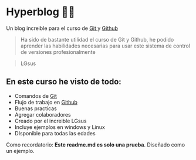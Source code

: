 # Hyperblog 👨‍💻
Un blog increible para el curso de [Git ](https://git-scm.com/ "Git ")y [Github](https://github.com/ "Github") 

>Ha sido de bastante utilidad el curso de Git y Github, he podido aprender las habilidades necesarias para usar este sistema de control de versiones profesionalmente

>LGsus

## En este curso he visto de todo:
* Comandos de [Git](https://git-scm.com/ "Git")
* Flujo de trabajo en [Github](https://github.com/ "Github")
* Buenas practicas
* Agregar colaboradores
* Creado por el increible LGsus
* Incluye ejemplos en windows y Linux
* DIsponible para todas las edades

Como recordatorio: **Este readme.md es solo una prueba**. Diseñado como un ejemplo.